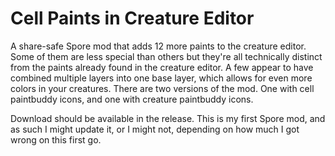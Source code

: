 # Cell Paints in Creature Editor
A share-safe Spore mod that adds 12 more paints to the creature editor. Some of them are less special than others but they're all technically distinct from the paints already found in the creature editor. A few appear to have combined multiple layers into one base layer, which allows for even more colors in your creatures.
There are two versions of the mod. One with cell paintbuddy icons, and one with creature paintbuddy icons.

Download should be available in the release.
This is my first Spore mod, and as such I might update it, or I might not, depending on how much I got wrong on this first go.

